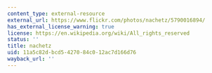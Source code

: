 ```yaml
---
content_type: external-resource
external_url: https://www.flickr.com/photos/nachetz/5790016894/
has_external_license_warning: true
license: https://en.wikipedia.org/wiki/All_rights_reserved
status: ''
title: nachetz
uid: 11a5c82d-bcd5-4270-84c0-12ac7d166d76
wayback_url: ''
---
```

